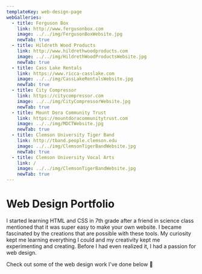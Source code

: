 ```yaml
---
templateKey: web-design-page
webGalleries:
  - title: Ferguson Box
    link: http://www.fergusonbox.com
    image: ../../img/FergusonBoxWebsite.jpg
    newTab: true
  - title: Hildreth Wood Products
    link: http://www.hildrethwoodproducts.com
    image: ../../img/HildrethWoodProductsWebsite.jpg
    newTab: true
  - title: Cass Lake Rentals
    link: https://www.ricca-casslake.com
    image: ../../img/CassLakeRentalsWebsite.jpg
    newTab: true
  - title: City Compressor
    link: https://citycompressor.com
    image: ../../img/CityCompressorWebsite.jpg
    newTab: true
  - title: Mount Dora Community Trust
    link: https://mountdoracommunitytrust.com
    image: ../../img/MDCTWebsite.jpg
    newTab: true
  - title: Clemson University Tiger Band
    link: http://tband.people.clemson.edu
    image: ../../img/ClemsonTigerBandWebsite.jpg
    newTab: true
  - title: Clemson University Vocal Arts
    link: /
    image: ../../img/ClemsonTigerBandWebsite.jpg
    newTab: true
---
```

# Web Design Portfolio

I started learning HTML and CSS in 7th grade after a friend in science class mentioned that it was super easy to make your own website. I became fascinated by the creations that are possible with these tools. My curiosity kept me learning everything I could and my creativity kept me experimenting and creating. Before I had even realized it, I had a passion for web design.

Check out some of the web design work I've done below 👊